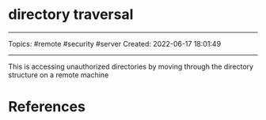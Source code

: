 # directory traversal
---
Topics: #remote #security #server
Created: 2022-06-17 18:01:49

---

This is accessing unauthorized directories by moving through the directory structure on a remote machine

# References
